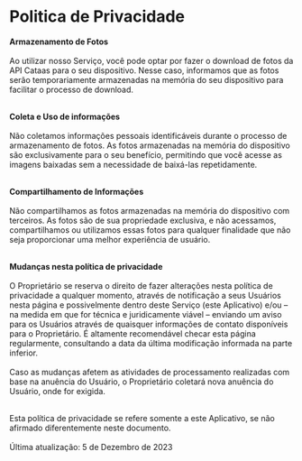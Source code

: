 <h1>Politica de Privacidade</h1>
 <b>Armazenamento de Fotos</b> <br><br>
            Ao utilizar nosso Serviço, você pode optar por fazer o download de fotos da API Cataas para o seu dispositivo. Nesse caso, informamos que as fotos serão temporariamente armazenadas na memória do seu dispositivo para facilitar o processo de download. <br><br>

<b> Coleta e Uso de informações </b><br><br>
           Não coletamos informações pessoais identificáveis durante o processo de armazenamento de fotos. As fotos armazenadas na memória do dispositivo são exclusivamente para o seu benefício, 
           permitindo que você acesse as imagens baixadas sem a necessidade de baixá-las repetidamente. <br><br>
        
<b> Compartilhamento de Informações </b><br><br>
           Não compartilhamos as fotos armazenadas na memória do dispositivo com terceiros. As fotos são de sua propriedade exclusiva, e não acessamos, compartilhamos ou utilizamos essas fotos para qualquer finalidade que não seja proporcionar uma melhor experiência de usuário.<br><br>
        

<b>Mudanças nesta política de privacidade </b><br><br>
O Proprietário se reserva o direito de fazer alterações nesta política de privacidade a qualquer momento, através de notificação a seus Usuários nesta página e possivelmente dentro deste Serviço (este Aplicativo) e/ou – na medida em que for técnica e juridicamente viável – enviando um aviso para os Usuários através de quaisquer informações de contato disponíveis para o Proprietário. É altamente recomendável checar esta página regularmente, consultando a data da última modificação informada na parte inferior.<br><br>
Caso as mudanças afetem as atividades de processamento realizadas com base na anuência do Usuário, o Proprietário coletará nova anuência do Usuário, onde for exigida.<br><br>
 
 
Esta política de privacidade se refere somente a este Aplicativo, se não afirmado diferentemente neste documento.<br><br>
Última atualização: 5 de Dezembro de 2023<br> 

